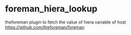 # foreman_hiera_lookup
theforeman plugin to fetch the value of hiera variable of host  https://github.com/theforeman/foreman
